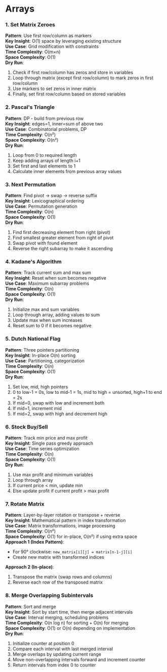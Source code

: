 # Arrays

### 1. Set Matrix Zeroes
**Pattern**: Use first row/column as markers  
**Key Insight**: O(1) space by leveraging existing structure  
**Use Case**: Grid modification with constraints  
**Time Complexity**: O(m×n)  
**Space Complexity**: O(1)  
**Dry Run**:
1. Check if first row/column has zeros and store in variables
2. Loop through matrix (except first row/column) to mark zeros in first row/column
3. Use markers to set zeros in inner matrix
4. Finally, set first row/column based on stored variables

### 2. Pascal's Triangle
**Pattern**: DP - build from previous row  
**Key Insight**: edges=1, inner=sum of above two  
**Use Case**: Combinatorial problems, DP  
**Time Complexity**: O(n²)  
**Space Complexity**: O(n²)  
**Dry Run**:
1. Loop from 0 to required length
2. Keep adding arrays of length i+1
3. Set first and last elements to 1
4. Calculate inner elements from previous array values

### 3. Next Permutation
**Pattern**: Find pivot → swap → reverse suffix  
**Key Insight**: Lexicographical ordering  
**Use Case**: Permutation generation  
**Time Complexity**: O(n)  
**Space Complexity**: O(1)  
**Dry Run**:
1. Find first decreasing element from right (pivot)
2. Find smallest greater element from right of pivot
3. Swap pivot with found element
4. Reverse the right subarray to make it ascending

### 4. Kadane's Algorithm
**Pattern**: Track current sum and max sum  
**Key Insight**: Reset when sum becomes negative  
**Use Case**: Maximum subarray problems  
**Time Complexity**: O(n)  
**Space Complexity**: O(1)  
**Dry Run**:
1. Initialize max and sum variables
2. Loop through array, adding values to sum
3. Update max when sum increases
4. Reset sum to 0 if it becomes negative

### 5. Dutch National Flag
**Pattern**: Three pointers partitioning  
**Key Insight**: In-place O(n) sorting  
**Use Case**: Partitioning, categorization  
**Time Complexity**: O(n)  
**Space Complexity**: O(1)  
**Dry Run**:
1. Set low, mid, high pointers
2. 0 to low-1 = 0s, low to mid-1 = 1s, mid to high = unsorted, high+1 to end = 2s
3. If mid=0, swap with low and increment both
4. If mid=1, increment mid
5. If mid=2, swap with high and decrement high

### 6. Stock Buy/Sell
**Pattern**: Track min price and max profit  
**Key Insight**: Single pass greedy approach  
**Use Case**: Time series optimization  
**Time Complexity**: O(n)  
**Space Complexity**: O(1)  
**Dry Run**:
1. Use max profit and minimum variables
2. Loop through array
3. If current price < min, update min
4. Else update profit if current profit > max profit

### 7. Rotate Matrix
**Pattern**: Layer-by-layer rotation or transpose + reverse  
**Key Insight**: Mathematical pattern in index transformation  
**Use Case**: Matrix transformations, image processing  
**Time Complexity**: O(n²)  
**Space Complexity**: O(1) for in-place, O(n²) if using extra space  
**Approach 1 (Index Pattern)**:  
- For 90° clockwise: `new_matrix[i][j] = matrix[n-1-j][i]`  
- Create new matrix with transformed indices

**Approach 2 (In-place)**:  
1. Transpose the matrix (swap rows and columns)  
2. Reverse each row of the transposed matrix  

### 8. Merge Overlapping Subintervals
**Pattern**: Sort and merge  
**Key Insight**: Sort by start time, then merge adjacent intervals  
**Use Case**: Interval merging, scheduling problems  
**Time Complexity**: O(n log n) for sorting + O(n) for merging  
**Space Complexity**: O(1) or O(n) depending on implementation  
**Dry Run**:  
1. Initialize counter at position 0
2. Compare each interval with last merged interval
3. Merge overlaps by updating current range
4. Move non-overlapping intervals forward and increment counter
5. Return intervals from index 0 to counter


